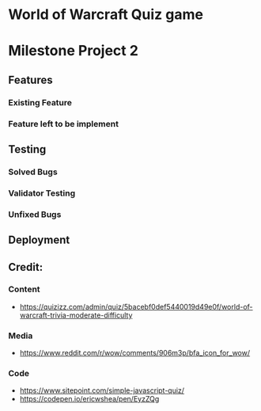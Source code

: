 # World of Warcraft Quiz game
# Milestone Project 2

## Features
### Existing Feature
### Feature left to be implement

## Testing
### Solved Bugs
### Validator Testing
### Unfixed Bugs

## Deployment

## Credit:
### Content
* https://quizizz.com/admin/quiz/5bacebf0def5440019d49e0f/world-of-warcraft-trivia-moderate-difficulty
### Media
* https://www.reddit.com/r/wow/comments/906m3p/bfa_icon_for_wow/
### Code
* https://www.sitepoint.com/simple-javascript-quiz/
* https://codepen.io/ericwshea/pen/EyzZQg